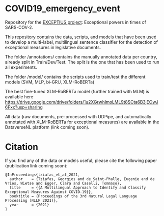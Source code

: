 # COVID19_emergency_event

Repository for the [EXCEPTIUS project](https://exceptius.com): Exceptional powers in times of SARS-COV-2.

This repository contains the data, scripts, and models that have been used to develop a multi-label, multilingual sentence classifier for the detection of exceptional measures in legislative documents.

The folder /annotations/ contains the manually annotated data per country, already split in Train/Dev/Test. The split is the one that has been used to run all experiments.

The folder /model/ contains the scripts used to train/test the different models (SVM, MLP, bi-GRU, XLM-RoBERTa)

The best fine-tuned XLM-RoBERTa model (further trained with MLM) is available here https://drive.google.com/drive/folders/1u2XGrwhImoLML9t8SCta6B3jEOwJ6Fxx?usp=sharing

All data (raw documents, pre-processed with UDPipe, and automatically annotated with XLM-RoBERTa for exceptional measures) are available in the DataverseNL platform (link coming soon).


# Citation
If you find any of the data or models useful, please cite the following paper (publication link coming soon): 

```
@InProceedings{tziafas_et_al_2021,
  author    = {Tziafas, Georgios and de Saint-Phalle, Eugenie and de Vries, Wietse and Egger, Clara and Caselli, Tommaso},
  title     = {{A Multilingual Approach to Identify and Classify Exceptional Measures Against COVID-19}},
  booktitle = {Proceedings of the 3rd Natural Legal Language Processing (NLLP 2021)},
  year      = {2021}
}
``` 







